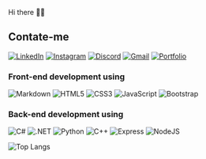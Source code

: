 Hi there 👋🏽

## Contate-me

[![LinkedIn](https://img.shields.io/badge/LinkedIn-black?style=for-the-badge&logo=linkedin&logoColor=red)](https://www.linkedin.com/in/joaovictorgregoriodasilva/)
[![Instagram](https://img.shields.io/badge/-Instagram-black?style=for-the-badge&logo=instagram&logoColor=red)](https://www.instagram.com/joaov.gregorio/)
[![Discord](https://img.shields.io/badge/Discord-black?style=for-the-badge&logo=discord&logoColor=red)](https://discord.com/channels/@joaovictorgregorio/)
[![Gmail](https://img.shields.io/badge/Gmail-black?style=for-the-badge&logo=gmail&logoColor=red)](mailto:joaogregoriodsilva@gmail.com)
[![Portfolio](https://img.shields.io/badge/Portfolio-black?style=for-the-badge&logo=todoist&logoColor=red)](https://seulink.com)


### Front-end development using
![Markdown](https://img.shields.io/badge/Markdown-black?style=for-the-badge&logo=red)
![HTML5](https://img.shields.io/badge/HTML5-black?style=for-the-badge&logo=html5&logoColor=orange)
![CSS3](https://img.shields.io/badge/CSS3-black?style=for-the-badge&logo=css3&logoColor=blue)
![JavaScript](https://img.shields.io/badge/JavaScript-black?style=for-the-badge&logo=javascript&logoColor=yellow)
![Bootstrap](https://img.shields.io/badge/-boostrap-black?style=for-the-badge&logo=bootstrap&labelColor=black)


### Back-end development using
![C#](https://img.shields.io/badge/C%23-black?style=for-the-badge&logo=c-sharp&logoColor=purple)
![.NET](https://img.shields.io/badge/.NET-black?style=for-the-badge&logo=.net&logoColor=purple)
![Python](https://img.shields.io/badge/python-3670A0?style=for-the-badge&logo=python&logoColor=ffdd54)
![C++](https://img.shields.io/badge/C%2B%2B-00599C?style=for-the-badge&logo=c%2B%2B&logoColor=white)
![Express](https://img.shields.io/badge/express.js-%23404d59.svg?style=for-the-badge&logo=express&logoColor=%2361DAFB)
![NodeJS](https://img.shields.io/badge/node.js-6DA55F?style=for-the-badge&logo=node.js&logoColor=white)

![Top Langs](https://github-readme-stats-git-masterrstaa-rickstaa.vercel.app/api/top-langs/?username=joaovictorgregorio&layout=compact&bg_color=000&border_color=30A3DC&title_color=E94D5F&text_color=FFF)






